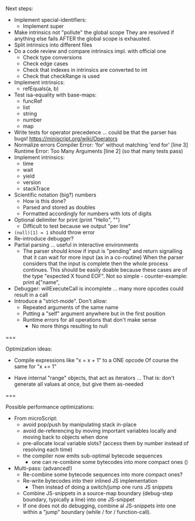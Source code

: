 
Next steps:
- Implement special-identifiers:
  - Implement super
- Make intrinsics not "pollute" the global scope
  They are resolved if anything else fails AFTER the global
  scope is exhausted.
- Split intrinsics into different files
- Do a code review and compare intrinsics impl. with official one
  - Check type conversions
  - Check edge cases
  - Check that indexes in intrinsics are converted to int
  - Check that checkRange is used
- Implement intrinsics:
  - refEquals(a, b)
- Test isa-equality with base-maps:
  - funcRef
  - list
  - string
  - number
  - map
- Write tests for operator precedence ... could be that the parser has bugs!
  https://miniscript.org/wiki/Operators
- Normalize errors
  Compiler Error: 'for' without matching 'end for' [line 3]
  Runtime Error: Too Many Arguments [line 2]
  (so that many tests pass)
- Implement intrinsics:
  - time
  - wait
  - yield
  - version
  - stackTrace
- Scientific notation (big?) numbers 
  - How is this done?
  - Parsed and stored as doubles
  - Formatted accordingly for numbers with lots of digits
- Optional delimiter for print (print "Hello", "")
  - Difficult to test because we output "per line"
- `(null)[1] = 1` should throw error
- Re-introduce debugger?
- Partial parsing ... useful in interactive environments
  - The parser should know if input is "pending" and return
    signalling that it can wait for more input (as in a co-routine)
    When the parser considers that the input is complete then the
    whole process continues.
    This should be easily doable because these cases are of the type
    "expected X found EOF". Not so simple - counter-example:
    print a["name",
- Debugger: willExecuteCall is incomplete ... many more opcodes could
  result in a call
- Introduce a "strict-mode". Don't allow:
  - Repeated arguments of the same name
  - Putting a "self" argument anywhere but in the first position
  - Runtime errors for all operations that don't make sense
    - No more things resulting to null

===

Optimization ideas:
- Compile expressions like "x = x + 1" to a ONE opcode
  Of course the same for "x += 1"

- Have internal "range" objects, that act as iterators ...
  That is: don't generate all values at once, but give them as-needed

===

Possible performance optimizations:
- From microScript:
  - avoid pop/push by manipulating stack in-place
  - avoid de-referencing by moving important variables locally and moving back to objects when done
  - pre-allocate local variable slots? (access them by number instead of resolving each time)
  - the compiler now emits sub-optimal bytecode sequences
    - one can re-combine some bytecodes into more compact ones ()
- Multi-pass: (advanced!)
  - Re-combine some bytecode sequences into more compact ones?
  - Re-write bytecodes into their inlined JS implementation
    - Then instead of doing a switch/jump one runs JS snippets
  - Combine JS-snippets in a source-map boundary (debug-step boundary, typically a line) into one JS-snippet
  - If one does not do debugging, combine al JS-snippets into one within a "jump" boundary (while / for / function-call).
